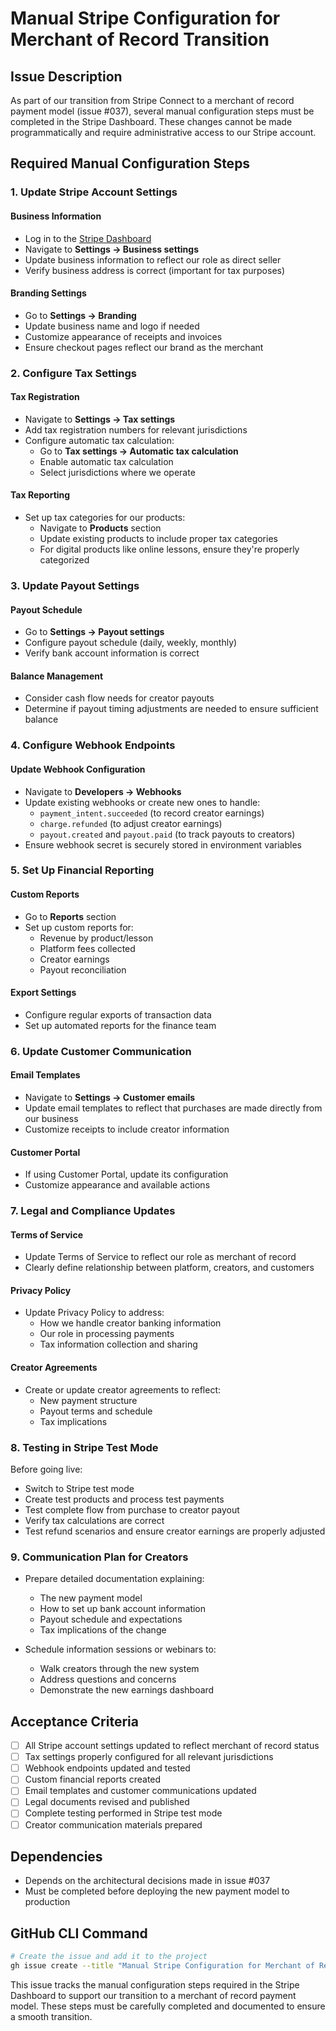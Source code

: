 # Manual Stripe Configuration for Merchant of Record Transition

## Issue Description

As part of our transition from Stripe Connect to a merchant of record payment model (issue #037), several manual configuration steps must be completed in the Stripe Dashboard. These changes cannot be made programmatically and require administrative access to our Stripe account.

## Required Manual Configuration Steps

### 1. Update Stripe Account Settings

#### Business Information
- Log in to the [Stripe Dashboard](https://dashboard.stripe.com/)
- Navigate to **Settings → Business settings**
- Update business information to reflect our role as direct seller
- Verify business address is correct (important for tax purposes)

#### Branding Settings
- Go to **Settings → Branding**
- Update business name and logo if needed
- Customize appearance of receipts and invoices
- Ensure checkout pages reflect our brand as the merchant

### 2. Configure Tax Settings

#### Tax Registration
- Navigate to **Settings → Tax settings**
- Add tax registration numbers for relevant jurisdictions
- Configure automatic tax calculation:
  - Go to **Tax settings → Automatic tax calculation**
  - Enable automatic tax calculation
  - Select jurisdictions where we operate

#### Tax Reporting
- Set up tax categories for our products:
  - Navigate to **Products** section
  - Update existing products to include proper tax categories
  - For digital products like online lessons, ensure they're properly categorized

### 3. Update Payout Settings

#### Payout Schedule
- Go to **Settings → Payout settings**
- Configure payout schedule (daily, weekly, monthly)
- Verify bank account information is correct

#### Balance Management
- Consider cash flow needs for creator payouts
- Determine if payout timing adjustments are needed to ensure sufficient balance

### 4. Configure Webhook Endpoints

#### Update Webhook Configuration
- Navigate to **Developers → Webhooks**
- Update existing webhooks or create new ones to handle:
  - `payment_intent.succeeded` (to record creator earnings)
  - `charge.refunded` (to adjust creator earnings)
  - `payout.created` and `payout.paid` (to track payouts to creators)
- Ensure webhook secret is securely stored in environment variables

### 5. Set Up Financial Reporting

#### Custom Reports
- Go to **Reports** section
- Set up custom reports for:
  - Revenue by product/lesson
  - Platform fees collected
  - Creator earnings
  - Payout reconciliation

#### Export Settings
- Configure regular exports of transaction data
- Set up automated reports for the finance team

### 6. Update Customer Communication

#### Email Templates
- Navigate to **Settings → Customer emails**
- Update email templates to reflect that purchases are made directly from our business
- Customize receipts to include creator information

#### Customer Portal
- If using Customer Portal, update its configuration
- Customize appearance and available actions

### 7. Legal and Compliance Updates

#### Terms of Service
- Update Terms of Service to reflect our role as merchant of record
- Clearly define relationship between platform, creators, and customers

#### Privacy Policy
- Update Privacy Policy to address:
  - How we handle creator banking information
  - Our role in processing payments
  - Tax information collection and sharing

#### Creator Agreements
- Create or update creator agreements to reflect:
  - New payment structure
  - Payout terms and schedule
  - Tax implications

### 8. Testing in Stripe Test Mode

Before going live:
- Switch to Stripe test mode
- Create test products and process test payments
- Test complete flow from purchase to creator payout
- Verify tax calculations are correct
- Test refund scenarios and ensure creator earnings are properly adjusted

### 9. Communication Plan for Creators

- Prepare detailed documentation explaining:
  - The new payment model
  - How to set up bank account information
  - Payout schedule and expectations
  - Tax implications of the change

- Schedule information sessions or webinars to:
  - Walk creators through the new system
  - Address questions and concerns
  - Demonstrate the new earnings dashboard

## Acceptance Criteria

- [ ] All Stripe account settings updated to reflect merchant of record status
- [ ] Tax settings properly configured for all relevant jurisdictions
- [ ] Webhook endpoints updated and tested
- [ ] Custom financial reports created
- [ ] Email templates and customer communications updated
- [ ] Legal documents revised and published
- [ ] Complete testing performed in Stripe test mode
- [ ] Creator communication materials prepared

## Dependencies

- Depends on the architectural decisions made in issue #037
- Must be completed before deploying the new payment model to production

## GitHub CLI Command

```bash
# Create the issue and add it to the project
gh issue create --title "Manual Stripe Configuration for Merchant of Record Transition" --body-file ai_docs/issues/2025-02-26-038-manual-stripe-configuration-for-merchant-model.md --label "task,high-priority" --assignee "@me"
```

This issue tracks the manual configuration steps required in the Stripe Dashboard to support our transition to a merchant of record payment model. These steps must be carefully completed and documented to ensure a smooth transition.
